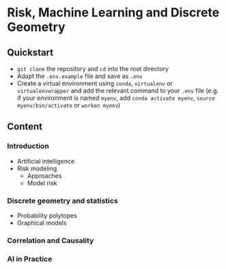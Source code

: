 # Risk, Machine Learning and Discrete Geometry

## Quickstart

* `git clone` the repository and `cd` into the root directory
* Adapt the `.env.example` file and save as `.env`
* Create a virtual environment using ```conda```, ```virtualenv``` or ```virtualenvwrapper``` and add the relevant command to your `.env` file (e.g. if your environment is named ```myenv```, add ```conda activate myenv```, ```source myenv/bin/activate``` or ```workon myenv```)

## Content

### Introduction

* Artificial intelligence
* Risk modeling
  * Approaches
  * Model risk

### Discrete geometry and statistics

* Probability polytopes
* Graphical models

### Correlation and Causality

### AI in Practice
